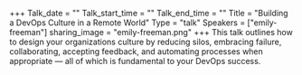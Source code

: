 +++
Talk_date = ""
Talk_start_time = ""
Talk_end_time = ""
Title = "Building a DevOps Culture in a Remote World"
Type = "talk"
Speakers = ["emily-freeman"]
sharing_image = "emily-freeman.png"
+++
This talk outlines how to design your organizations culture by reducing silos, embracing failure, collaborating, accepting feedback, and automating processes when appropriate — all of which is fundamental to your DevOps success.